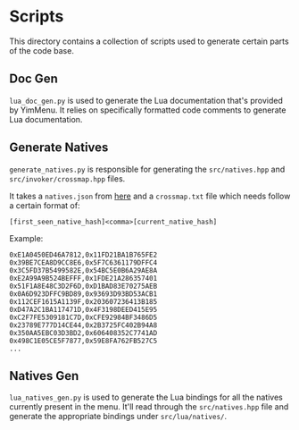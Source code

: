 # Scripts

This directory contains a collection of scripts used to generate certain parts of the code base.

## Doc Gen

`lua_doc_gen.py` is used to generate the Lua documentation that's provided by YimMenu.
It relies on specifically formatted code comments to generate Lua documentation.

## Generate Natives

`generate_natives.py` is responsible for generating the `src/natives.hpp` and `src/invoker/crossmap.hpp` files.

It takes a `natives.json` from [here](https://github.com/alloc8or/gta5-nativedb-data) and a `crossmap.txt` file which needs follow a certain format of:

```csv
[first_seen_native_hash]<comma>[current_native_hash]
```

Example:

```csv
0xE1A0450ED46A7812,0x11FD21BA1B765FE2
0x39BE7CEA8D9CC8E6,0x5F7C6361179DFFC4
0x3C5FD37B5499582E,0x54BC5E0B6A29AE8A
0xE2A99A9B524BEFFF,0x1FDE21A286357401
0x51F1A8E48C3D2F6D,0xD1BAD83E70275AEB
0x0A6D923DFFC9BD89,0x93693D93BD53ACB1
0x112CEF1615A1139F,0x203607236413B185
0xD47A2C1BA117471D,0x4F3198DEED415E95
0xC2F7FE5309181C7D,0xCFE92984BF3486D5
0x23789E777D14CE44,0x2B3725FC402B94A8
0x350AA5EBC03D3BD2,0x606408352C7741AD
0x498C1E05CE5F7877,0x59E8FA762FB527C5
...
```

## Natives Gen

`lua_natives_gen.py` is used to generate the Lua bindings for all the natives currently present in the menu.
It'll read through the `src/natives.hpp` file and generate the appropriate bindings under `src/lua/natives/`.
